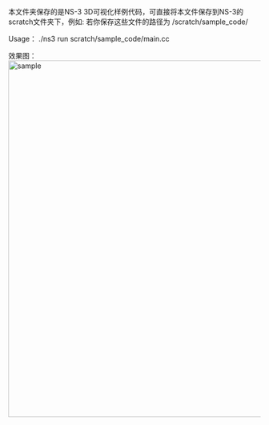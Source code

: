本文件夹保存的是NS-3 3D可视化样例代码，可直接将本文件保存到NS-3的scratch文件夹下，例如:
若你保存这些文件的路径为 /scratch/sample_code/

Usage：
  ./ns3 run scratch/sample_code/main.cc

效果图：
<img width="1230" height="713" alt="sample" src="https://github.com/user-attachments/assets/5179ddc8-6cfb-493a-bcb5-cee2a57c1c3c" />
